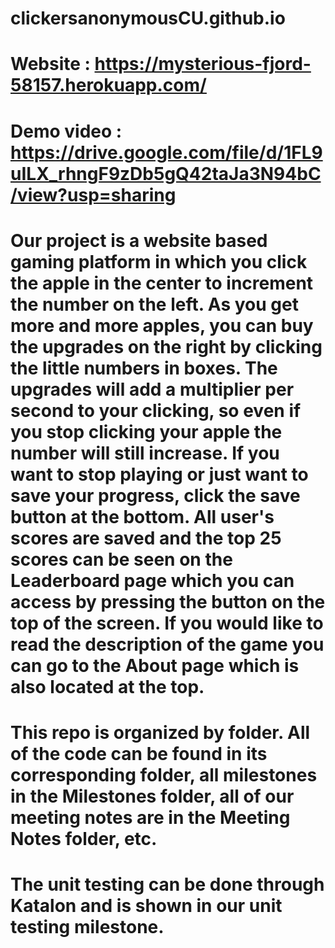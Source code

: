 # clickersanonymousCU.github.io
# Website : https://mysterious-fjord-58157.herokuapp.com/
# Demo video : https://drive.google.com/file/d/1FL9uILX_rhngF9zDb5gQ42taJa3N94bC/view?usp=sharing 
# Our project is a website based gaming platform in which you click the apple in the center to increment the number on the left. As you get more and more apples, you can buy the upgrades on the right by clicking the little numbers in boxes. The upgrades will add a multiplier per second to your clicking, so even if you stop clicking your apple the number will still increase. If you want to stop playing or just want to save your progress, click the save button at the bottom. All user's scores are saved and the top 25 scores can be seen on the Leaderboard page which you can access by pressing the button on the top of the screen. If you would like to read the description of the game you can go to the About page which is also located at the top. 
# This repo is organized by folder. All of the code can be found in its corresponding folder, all milestones in the Milestones folder, all of our meeting notes are in the Meeting Notes folder, etc. 
# The unit testing can be done through Katalon and is shown in our unit testing milestone. 
